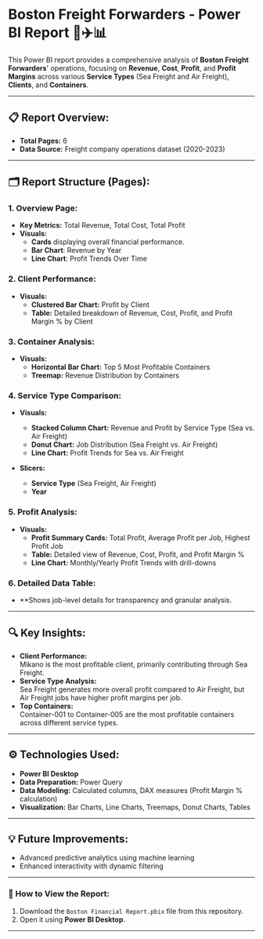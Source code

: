 # **Boston Freight Forwarders - Power BI Report** 🚢✈️📊

This Power BI report provides a comprehensive analysis of **Boston Freight Forwarders**' operations, focusing on **Revenue**, **Cost**, **Profit**, and **Profit Margins** across various **Service Types** (Sea Freight and Air Freight), **Clients**, and **Containers**.

---

## **📋 Report Overview:**
- **Total Pages:** 6
- **Data Source:** Freight company operations dataset (2020-2023)

---

## **🗂️ Report Structure (Pages):**

### **1. Overview Page:**
   - **Key Metrics:** Total Revenue, Total Cost, Total Profit
   - **Visuals:**  
     - **Cards** displaying overall financial performance.  
     - **Bar Chart**: Revenue by Year  
     - **Line Chart**: Profit Trends Over Time  

### **2. Client Performance:**
   - **Visuals:**  
     - **Clustered Bar Chart:** Profit by Client  
     - **Table:** Detailed breakdown of Revenue, Cost, Profit, and Profit Margin % by Client  

### **3. Container Analysis:**
   - **Visuals:**  
     - **Horizontal Bar Chart:** Top 5 Most Profitable Containers  
     - **Treemap:** Revenue Distribution by Containers  

### **4. Service Type Comparison:**
   - **Visuals:**  
     - **Stacked Column Chart:** Revenue and Profit by Service Type (Sea vs. Air Freight)  
     - **Donut Chart:** Job Distribution (Sea Freight vs. Air Freight)  
     - **Line Chart:** Profit Trends for Sea vs. Air Freight  

   - **Slicers:**  
     - **Service Type** (Sea Freight, Air Freight)  
     - **Year**  

### **5. Profit Analysis:**
   - **Visuals:**  
     - **Profit Summary Cards:** Total Profit, Average Profit per Job, Highest Profit Job  
     - **Table:** Detailed view of Revenue, Cost, Profit, and Profit Margin %  
     - **Line Chart:** Monthly/Yearly Profit Trends with drill-downs
    
### **6. Detailed Data Table:** 
  - **Shows job-level details for transparency and granular analysis.
      

---

## **🔍 Key Insights:**
- **Client Performance:**  
  Mikano is the most profitable client, primarily contributing through Sea Freight.  
- **Service Type Analysis:**  
  Sea Freight generates more overall profit compared to Air Freight, but Air Freight jobs have higher profit margins per job.  
- **Top Containers:**  
  Container-001 to Container-005 are the most profitable containers across different service types.  

---

## **⚙️ Technologies Used:**
- **Power BI Desktop**  
- **Data Preparation:** Power Query  
- **Data Modeling:** Calculated columns, DAX measures (Profit Margin % calculation)  
- **Visualization:** Bar Charts, Line Charts, Treemaps, Donut Charts, Tables  

---

## **💡 Future Improvements:**
- Advanced predictive analytics using machine learning  
- Enhanced interactivity with dynamic filtering  

---

### **📁 How to View the Report:**
1. Download the `Boston Financial Report.pbix` file from this repository.  
2. Open it using **Power BI Desktop**.  

---
